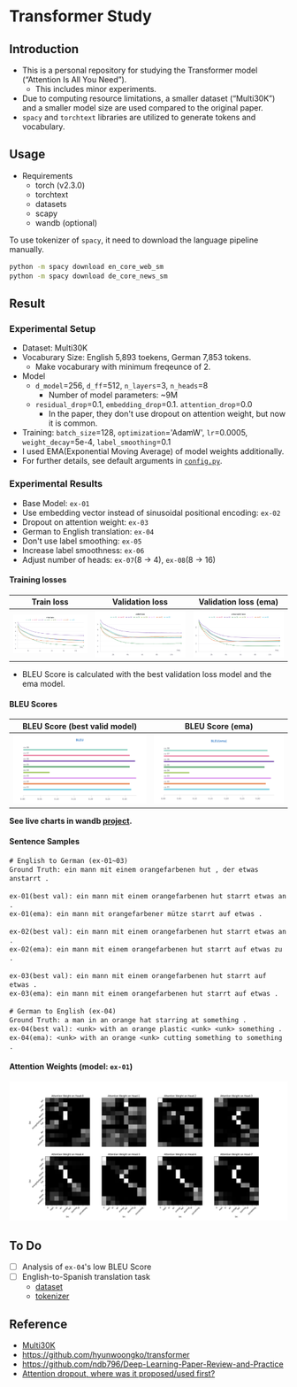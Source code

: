Transformer Study
==

## Introduction
- This is a personal repository for studying the Transformer model (“Attention Is All You Need”).
    - This includes minor experiments.
- Due to computing resource limitations, a smaller dataset (“Multi30K”) and a smaller model size are used compared to the original paper.
- `spacy` and `torchtext` libraries are utilized to generate tokens and vocabulary.

## Usage
- Requirements
    - torch (v2.3.0)
    - torchtext
    - datasets
    - scapy
    - wandb (optional)

To use tokenizer of `spacy`, it need to download the language pipeline manually.
```bash
python -m spacy download en_core_web_sm
python -m spacy download de_core_news_sm
```

## Result
### Experimental Setup
- Dataset: Multi30K
- Vocaburary Size: English 5,893 toekens, German 7,853 tokens.
    - Make vocaburary with minimum freqeunce of 2. 
- Model
    - `d_model`=256, `d_ff`=512, `n_layers`=3, `n_heads`=8
        - Number of model parameters: ~9M
    - `residual_drop`=0.1, `embedding_drop`=0.1. `attention_drop`=0.0
        - In the paper, they don't use dropout on attention weight, but now it is common.
- Training: `batch_size`=128, `optimization`='AdamW', `lr`=0.0005, `weight_decay`=5e-4, `label_smoothing`=0.1
- I used EMA(Exponential Moving Average) of model weights additionally.
- For further details, see default arguments in [`config.py`](./config.py).
 
### Experimental Results
- Base Model: `ex-01`
- Use embedding vector instead of sinusoidal positional encoding: `ex-02`
- Dropout on attention weight: `ex-03`
- German to English translation: `ex-04`
- Don't use label smoothing: `ex-05`
- Increase label smoothness: `ex-06`
- Adjust number of heads: `ex-07`(8 -> 4), `ex-08`(8 -> 16)

#### Training losses
| Train loss | Validation loss | Validation loss (ema) |
| --- | --- | --- | 
| ![img1](./assets/train_loss.png) | ![img2](./assets/valid_loss.png)| ![img3](./assets/ema_valid_loss.png) |
- BLEU Score is calculated with the best validation loss model and the ema model.

#### BLEU Scores
| BLEU Score (best valid model) | BLEU Score (ema) |
| --- | --- |
| ![img4](./assets/bleu_score.png) | ![img5](./assets/ema_bleu_score.png) |

**See live charts in wandb [project](https://api.wandb.ai/links/minssi/amg8eo8r).**

#### Sentence Samples
```text
# English to German (ex-01~03)
Ground Truth: ein mann mit einem orangefarbenen hut , der etwas anstarrt .

ex-01(best val): ein mann mit einem orangefarbenen hut starrt etwas an .
ex-01(ema): ein mann mit orangefarbener mütze starrt auf etwas .

ex-02(best val): ein mann mit einem orangefarbenen hut starrt etwas an .
ex-02(ema): ein mann mit einem orangefarbenen hut starrt auf etwas zu .

ex-03(best val): ein mann mit einem orangefarbenen hut starrt auf etwas .
ex-03(ema): ein mann mit einem orangefarbenen hut starrt auf etwas .

# German to English (ex-04)
Ground Truth: a man in an orange hat starring at something .
ex-04(best val): <unk> with an orange plastic <unk> <unk> something .
ex-04(ema): <unk> with an orange <unk> cutting something to something .
```

#### Attention Weights (model: `ex-01`)
![img5](./assets/attention_weight.png)

## To Do
- [ ] Analysis of `ex-04`'s low BLEU Score
- [ ] English-to-Spanish translation task
    - [dataset](https://keras.io/examples/nlp/neural_machine_translation_with_transformer/)
    - [tokenizer](https://spacy.io/models/es)

## Reference
- [Multi30K](https://hal.science/hal-02008843/file/WMT029.pdf)
- https://github.com/hyunwoongko/transformer
- https://github.com/ndb796/Deep-Learning-Paper-Review-and-Practice
- [Attention dropout, where was it proposed/used first?](https://stats.stackexchange.com/questions/509798/attention-dropout-where-was-it-proposed-used-first)
